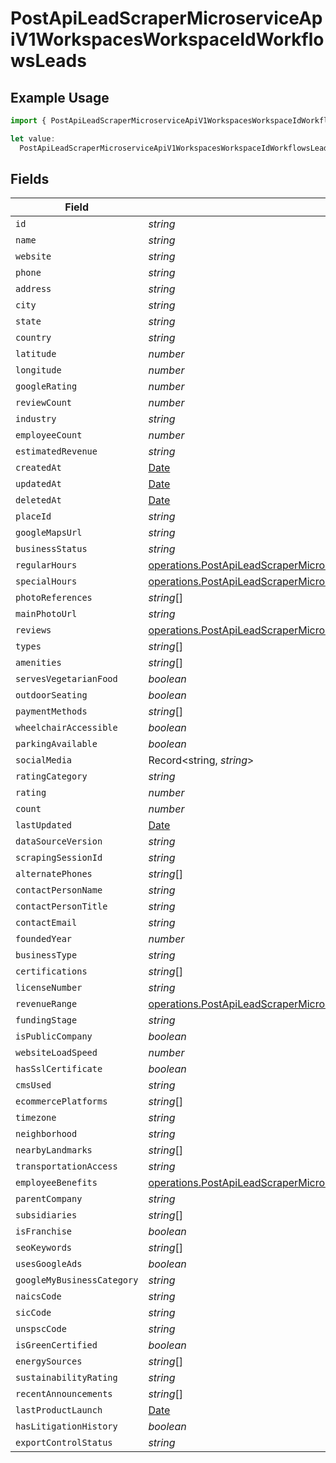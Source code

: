 # PostApiLeadScraperMicroserviceApiV1WorkspacesWorkspaceIdWorkflowsLeads

## Example Usage

```typescript
import { PostApiLeadScraperMicroserviceApiV1WorkspacesWorkspaceIdWorkflowsLeads } from "oppulence-backend-sdk/models/operations";

let value:
  PostApiLeadScraperMicroserviceApiV1WorkspacesWorkspaceIdWorkflowsLeads = {};
```

## Fields

| Field                                                                                                                                                                                                          | Type                                                                                                                                                                                                           | Required                                                                                                                                                                                                       | Description                                                                                                                                                                                                    |
| -------------------------------------------------------------------------------------------------------------------------------------------------------------------------------------------------------------- | -------------------------------------------------------------------------------------------------------------------------------------------------------------------------------------------------------------- | -------------------------------------------------------------------------------------------------------------------------------------------------------------------------------------------------------------- | -------------------------------------------------------------------------------------------------------------------------------------------------------------------------------------------------------------- |
| `id`                                                                                                                                                                                                           | *string*                                                                                                                                                                                                       | :heavy_minus_sign:                                                                                                                                                                                             | N/A                                                                                                                                                                                                            |
| `name`                                                                                                                                                                                                         | *string*                                                                                                                                                                                                       | :heavy_minus_sign:                                                                                                                                                                                             | N/A                                                                                                                                                                                                            |
| `website`                                                                                                                                                                                                      | *string*                                                                                                                                                                                                       | :heavy_minus_sign:                                                                                                                                                                                             | N/A                                                                                                                                                                                                            |
| `phone`                                                                                                                                                                                                        | *string*                                                                                                                                                                                                       | :heavy_minus_sign:                                                                                                                                                                                             | N/A                                                                                                                                                                                                            |
| `address`                                                                                                                                                                                                      | *string*                                                                                                                                                                                                       | :heavy_minus_sign:                                                                                                                                                                                             | N/A                                                                                                                                                                                                            |
| `city`                                                                                                                                                                                                         | *string*                                                                                                                                                                                                       | :heavy_minus_sign:                                                                                                                                                                                             | N/A                                                                                                                                                                                                            |
| `state`                                                                                                                                                                                                        | *string*                                                                                                                                                                                                       | :heavy_minus_sign:                                                                                                                                                                                             | N/A                                                                                                                                                                                                            |
| `country`                                                                                                                                                                                                      | *string*                                                                                                                                                                                                       | :heavy_minus_sign:                                                                                                                                                                                             | N/A                                                                                                                                                                                                            |
| `latitude`                                                                                                                                                                                                     | *number*                                                                                                                                                                                                       | :heavy_minus_sign:                                                                                                                                                                                             | N/A                                                                                                                                                                                                            |
| `longitude`                                                                                                                                                                                                    | *number*                                                                                                                                                                                                       | :heavy_minus_sign:                                                                                                                                                                                             | N/A                                                                                                                                                                                                            |
| `googleRating`                                                                                                                                                                                                 | *number*                                                                                                                                                                                                       | :heavy_minus_sign:                                                                                                                                                                                             | N/A                                                                                                                                                                                                            |
| `reviewCount`                                                                                                                                                                                                  | *number*                                                                                                                                                                                                       | :heavy_minus_sign:                                                                                                                                                                                             | N/A                                                                                                                                                                                                            |
| `industry`                                                                                                                                                                                                     | *string*                                                                                                                                                                                                       | :heavy_minus_sign:                                                                                                                                                                                             | N/A                                                                                                                                                                                                            |
| `employeeCount`                                                                                                                                                                                                | *number*                                                                                                                                                                                                       | :heavy_minus_sign:                                                                                                                                                                                             | N/A                                                                                                                                                                                                            |
| `estimatedRevenue`                                                                                                                                                                                             | *string*                                                                                                                                                                                                       | :heavy_minus_sign:                                                                                                                                                                                             | N/A                                                                                                                                                                                                            |
| `createdAt`                                                                                                                                                                                                    | [Date](https://developer.mozilla.org/en-US/docs/Web/JavaScript/Reference/Global_Objects/Date)                                                                                                                  | :heavy_minus_sign:                                                                                                                                                                                             | N/A                                                                                                                                                                                                            |
| `updatedAt`                                                                                                                                                                                                    | [Date](https://developer.mozilla.org/en-US/docs/Web/JavaScript/Reference/Global_Objects/Date)                                                                                                                  | :heavy_minus_sign:                                                                                                                                                                                             | N/A                                                                                                                                                                                                            |
| `deletedAt`                                                                                                                                                                                                    | [Date](https://developer.mozilla.org/en-US/docs/Web/JavaScript/Reference/Global_Objects/Date)                                                                                                                  | :heavy_minus_sign:                                                                                                                                                                                             | N/A                                                                                                                                                                                                            |
| `placeId`                                                                                                                                                                                                      | *string*                                                                                                                                                                                                       | :heavy_minus_sign:                                                                                                                                                                                             | N/A                                                                                                                                                                                                            |
| `googleMapsUrl`                                                                                                                                                                                                | *string*                                                                                                                                                                                                       | :heavy_minus_sign:                                                                                                                                                                                             | N/A                                                                                                                                                                                                            |
| `businessStatus`                                                                                                                                                                                               | *string*                                                                                                                                                                                                       | :heavy_minus_sign:                                                                                                                                                                                             | N/A                                                                                                                                                                                                            |
| `regularHours`                                                                                                                                                                                                 | [operations.PostApiLeadScraperMicroserviceApiV1WorkspacesWorkspaceIdWorkflowsRegularHours](../../models/operations/postapileadscrapermicroserviceapiv1workspacesworkspaceidworkflowsregularhours.md)[]         | :heavy_minus_sign:                                                                                                                                                                                             | N/A                                                                                                                                                                                                            |
| `specialHours`                                                                                                                                                                                                 | [operations.PostApiLeadScraperMicroserviceApiV1WorkspacesWorkspaceIdWorkflowsSpecialHours](../../models/operations/postapileadscrapermicroserviceapiv1workspacesworkspaceidworkflowsspecialhours.md)[]         | :heavy_minus_sign:                                                                                                                                                                                             | N/A                                                                                                                                                                                                            |
| `photoReferences`                                                                                                                                                                                              | *string*[]                                                                                                                                                                                                     | :heavy_minus_sign:                                                                                                                                                                                             | N/A                                                                                                                                                                                                            |
| `mainPhotoUrl`                                                                                                                                                                                                 | *string*                                                                                                                                                                                                       | :heavy_minus_sign:                                                                                                                                                                                             | N/A                                                                                                                                                                                                            |
| `reviews`                                                                                                                                                                                                      | [operations.PostApiLeadScraperMicroserviceApiV1WorkspacesWorkspaceIdWorkflowsReviews](../../models/operations/postapileadscrapermicroserviceapiv1workspacesworkspaceidworkflowsreviews.md)[]                   | :heavy_minus_sign:                                                                                                                                                                                             | N/A                                                                                                                                                                                                            |
| `types`                                                                                                                                                                                                        | *string*[]                                                                                                                                                                                                     | :heavy_minus_sign:                                                                                                                                                                                             | N/A                                                                                                                                                                                                            |
| `amenities`                                                                                                                                                                                                    | *string*[]                                                                                                                                                                                                     | :heavy_minus_sign:                                                                                                                                                                                             | N/A                                                                                                                                                                                                            |
| `servesVegetarianFood`                                                                                                                                                                                         | *boolean*                                                                                                                                                                                                      | :heavy_minus_sign:                                                                                                                                                                                             | N/A                                                                                                                                                                                                            |
| `outdoorSeating`                                                                                                                                                                                               | *boolean*                                                                                                                                                                                                      | :heavy_minus_sign:                                                                                                                                                                                             | N/A                                                                                                                                                                                                            |
| `paymentMethods`                                                                                                                                                                                               | *string*[]                                                                                                                                                                                                     | :heavy_minus_sign:                                                                                                                                                                                             | N/A                                                                                                                                                                                                            |
| `wheelchairAccessible`                                                                                                                                                                                         | *boolean*                                                                                                                                                                                                      | :heavy_minus_sign:                                                                                                                                                                                             | N/A                                                                                                                                                                                                            |
| `parkingAvailable`                                                                                                                                                                                             | *boolean*                                                                                                                                                                                                      | :heavy_minus_sign:                                                                                                                                                                                             | N/A                                                                                                                                                                                                            |
| `socialMedia`                                                                                                                                                                                                  | Record<string, *string*>                                                                                                                                                                                       | :heavy_minus_sign:                                                                                                                                                                                             | N/A                                                                                                                                                                                                            |
| `ratingCategory`                                                                                                                                                                                               | *string*                                                                                                                                                                                                       | :heavy_minus_sign:                                                                                                                                                                                             | N/A                                                                                                                                                                                                            |
| `rating`                                                                                                                                                                                                       | *number*                                                                                                                                                                                                       | :heavy_minus_sign:                                                                                                                                                                                             | N/A                                                                                                                                                                                                            |
| `count`                                                                                                                                                                                                        | *number*                                                                                                                                                                                                       | :heavy_minus_sign:                                                                                                                                                                                             | N/A                                                                                                                                                                                                            |
| `lastUpdated`                                                                                                                                                                                                  | [Date](https://developer.mozilla.org/en-US/docs/Web/JavaScript/Reference/Global_Objects/Date)                                                                                                                  | :heavy_minus_sign:                                                                                                                                                                                             | N/A                                                                                                                                                                                                            |
| `dataSourceVersion`                                                                                                                                                                                            | *string*                                                                                                                                                                                                       | :heavy_minus_sign:                                                                                                                                                                                             | N/A                                                                                                                                                                                                            |
| `scrapingSessionId`                                                                                                                                                                                            | *string*                                                                                                                                                                                                       | :heavy_minus_sign:                                                                                                                                                                                             | N/A                                                                                                                                                                                                            |
| `alternatePhones`                                                                                                                                                                                              | *string*[]                                                                                                                                                                                                     | :heavy_minus_sign:                                                                                                                                                                                             | N/A                                                                                                                                                                                                            |
| `contactPersonName`                                                                                                                                                                                            | *string*                                                                                                                                                                                                       | :heavy_minus_sign:                                                                                                                                                                                             | N/A                                                                                                                                                                                                            |
| `contactPersonTitle`                                                                                                                                                                                           | *string*                                                                                                                                                                                                       | :heavy_minus_sign:                                                                                                                                                                                             | N/A                                                                                                                                                                                                            |
| `contactEmail`                                                                                                                                                                                                 | *string*                                                                                                                                                                                                       | :heavy_minus_sign:                                                                                                                                                                                             | N/A                                                                                                                                                                                                            |
| `foundedYear`                                                                                                                                                                                                  | *number*                                                                                                                                                                                                       | :heavy_minus_sign:                                                                                                                                                                                             | N/A                                                                                                                                                                                                            |
| `businessType`                                                                                                                                                                                                 | *string*                                                                                                                                                                                                       | :heavy_minus_sign:                                                                                                                                                                                             | N/A                                                                                                                                                                                                            |
| `certifications`                                                                                                                                                                                               | *string*[]                                                                                                                                                                                                     | :heavy_minus_sign:                                                                                                                                                                                             | N/A                                                                                                                                                                                                            |
| `licenseNumber`                                                                                                                                                                                                | *string*                                                                                                                                                                                                       | :heavy_minus_sign:                                                                                                                                                                                             | N/A                                                                                                                                                                                                            |
| `revenueRange`                                                                                                                                                                                                 | [operations.PostApiLeadScraperMicroserviceApiV1WorkspacesWorkspaceIdWorkflowsRevenueRange](../../models/operations/postapileadscrapermicroserviceapiv1workspacesworkspaceidworkflowsrevenuerange.md)           | :heavy_minus_sign:                                                                                                                                                                                             | N/A                                                                                                                                                                                                            |
| `fundingStage`                                                                                                                                                                                                 | *string*                                                                                                                                                                                                       | :heavy_minus_sign:                                                                                                                                                                                             | N/A                                                                                                                                                                                                            |
| `isPublicCompany`                                                                                                                                                                                              | *boolean*                                                                                                                                                                                                      | :heavy_minus_sign:                                                                                                                                                                                             | N/A                                                                                                                                                                                                            |
| `websiteLoadSpeed`                                                                                                                                                                                             | *number*                                                                                                                                                                                                       | :heavy_minus_sign:                                                                                                                                                                                             | N/A                                                                                                                                                                                                            |
| `hasSslCertificate`                                                                                                                                                                                            | *boolean*                                                                                                                                                                                                      | :heavy_minus_sign:                                                                                                                                                                                             | N/A                                                                                                                                                                                                            |
| `cmsUsed`                                                                                                                                                                                                      | *string*                                                                                                                                                                                                       | :heavy_minus_sign:                                                                                                                                                                                             | N/A                                                                                                                                                                                                            |
| `ecommercePlatforms`                                                                                                                                                                                           | *string*[]                                                                                                                                                                                                     | :heavy_minus_sign:                                                                                                                                                                                             | N/A                                                                                                                                                                                                            |
| `timezone`                                                                                                                                                                                                     | *string*                                                                                                                                                                                                       | :heavy_minus_sign:                                                                                                                                                                                             | N/A                                                                                                                                                                                                            |
| `neighborhood`                                                                                                                                                                                                 | *string*                                                                                                                                                                                                       | :heavy_minus_sign:                                                                                                                                                                                             | N/A                                                                                                                                                                                                            |
| `nearbyLandmarks`                                                                                                                                                                                              | *string*[]                                                                                                                                                                                                     | :heavy_minus_sign:                                                                                                                                                                                             | N/A                                                                                                                                                                                                            |
| `transportationAccess`                                                                                                                                                                                         | *string*                                                                                                                                                                                                       | :heavy_minus_sign:                                                                                                                                                                                             | N/A                                                                                                                                                                                                            |
| `employeeBenefits`                                                                                                                                                                                             | [operations.PostApiLeadScraperMicroserviceApiV1WorkspacesWorkspaceIdWorkflowsEmployeeBenefits](../../models/operations/postapileadscrapermicroserviceapiv1workspacesworkspaceidworkflowsemployeebenefits.md)[] | :heavy_minus_sign:                                                                                                                                                                                             | N/A                                                                                                                                                                                                            |
| `parentCompany`                                                                                                                                                                                                | *string*                                                                                                                                                                                                       | :heavy_minus_sign:                                                                                                                                                                                             | N/A                                                                                                                                                                                                            |
| `subsidiaries`                                                                                                                                                                                                 | *string*[]                                                                                                                                                                                                     | :heavy_minus_sign:                                                                                                                                                                                             | N/A                                                                                                                                                                                                            |
| `isFranchise`                                                                                                                                                                                                  | *boolean*                                                                                                                                                                                                      | :heavy_minus_sign:                                                                                                                                                                                             | N/A                                                                                                                                                                                                            |
| `seoKeywords`                                                                                                                                                                                                  | *string*[]                                                                                                                                                                                                     | :heavy_minus_sign:                                                                                                                                                                                             | N/A                                                                                                                                                                                                            |
| `usesGoogleAds`                                                                                                                                                                                                | *boolean*                                                                                                                                                                                                      | :heavy_minus_sign:                                                                                                                                                                                             | N/A                                                                                                                                                                                                            |
| `googleMyBusinessCategory`                                                                                                                                                                                     | *string*                                                                                                                                                                                                       | :heavy_minus_sign:                                                                                                                                                                                             | N/A                                                                                                                                                                                                            |
| `naicsCode`                                                                                                                                                                                                    | *string*                                                                                                                                                                                                       | :heavy_minus_sign:                                                                                                                                                                                             | N/A                                                                                                                                                                                                            |
| `sicCode`                                                                                                                                                                                                      | *string*                                                                                                                                                                                                       | :heavy_minus_sign:                                                                                                                                                                                             | N/A                                                                                                                                                                                                            |
| `unspscCode`                                                                                                                                                                                                   | *string*                                                                                                                                                                                                       | :heavy_minus_sign:                                                                                                                                                                                             | N/A                                                                                                                                                                                                            |
| `isGreenCertified`                                                                                                                                                                                             | *boolean*                                                                                                                                                                                                      | :heavy_minus_sign:                                                                                                                                                                                             | N/A                                                                                                                                                                                                            |
| `energySources`                                                                                                                                                                                                | *string*[]                                                                                                                                                                                                     | :heavy_minus_sign:                                                                                                                                                                                             | N/A                                                                                                                                                                                                            |
| `sustainabilityRating`                                                                                                                                                                                         | *string*                                                                                                                                                                                                       | :heavy_minus_sign:                                                                                                                                                                                             | N/A                                                                                                                                                                                                            |
| `recentAnnouncements`                                                                                                                                                                                          | *string*[]                                                                                                                                                                                                     | :heavy_minus_sign:                                                                                                                                                                                             | N/A                                                                                                                                                                                                            |
| `lastProductLaunch`                                                                                                                                                                                            | [Date](https://developer.mozilla.org/en-US/docs/Web/JavaScript/Reference/Global_Objects/Date)                                                                                                                  | :heavy_minus_sign:                                                                                                                                                                                             | N/A                                                                                                                                                                                                            |
| `hasLitigationHistory`                                                                                                                                                                                         | *boolean*                                                                                                                                                                                                      | :heavy_minus_sign:                                                                                                                                                                                             | N/A                                                                                                                                                                                                            |
| `exportControlStatus`                                                                                                                                                                                          | *string*                                                                                                                                                                                                       | :heavy_minus_sign:                                                                                                                                                                                             | N/A                                                                                                                                                                                                            |